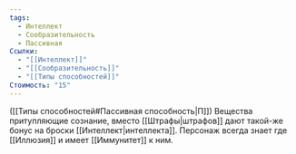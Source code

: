 ```yaml
---
tags:
  - Интеллект
  - Сообразительность
  - Пассивная
Ссылки:
  - "[[Интеллект]]"
  - "[[Сообразительность]]"
  - "[[Типы способностей]]"
Стоимость: "15"
---
```

([[Типы способностей#Пассивная способность|П]]) Вещества притупляющие сознание, вместо [[Штрафы|штрафов]] дают такой-же бонус на броски [[Интеллект|интеллекта]]. Персонаж всегда знает где [[Иллюзия]] и имеет [[Иммунитет]] к ним.